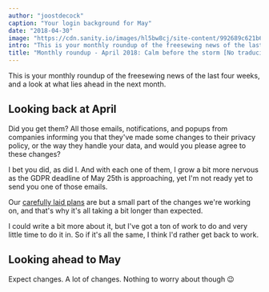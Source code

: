 ```yaml
---
author: "joostdecock"
caption: "Your login background for May"
date: "2018-04-30"
image: "https://cdn.sanity.io/images/hl5bw8cj/site-content/992689c621b6b83a80706620ae5cd92262dcf4bd-1920x1273.jpg"
intro: "This is your monthly roundup of the freesewing news of the last four weeks, and a look at what lies ahead in the next month."
title: "Monthly roundup - April 2018: Calm before the storm [No traducido]"
---
```


This is your monthly roundup of the freesewing news of the last four weeks, and a look at what lies ahead in the next month.

## Looking back at April

Did you get them? All those emails, notifications, and popups from companies informing you
that they've made some changes to their privacy policy, or the way they handle your data,
and would you please agree to these changes?

I bet you did, as did I. And with each one of them, I grow a bit more nervous as the 
GDPR deadline of May 25th is approaching, yet I'm not ready yet to send you one of those emails.

Our [carefully laid plans](/blog/gdpr-plan/) are but a small part of the changes we're working on,
and that's why it's all taking a bit longer than expected.

I could write a bit more about it, but I've got a ton of work to do and very little time to do it in.
So if it's all the same, I think I'd rather get back to work.

## Looking ahead to May

Expect changes. A lot of changes. Nothing to worry about though 😉


